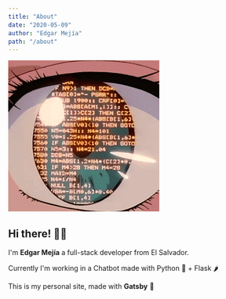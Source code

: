```yaml
---
title: "About"
date: "2020-05-09"
author: "Edgar Mejía"
path: "/about"
---
```


![👻](../images/avatar.png)

## Hi there! 👋🏼

I'm **Edgar Mejía** a full-stack developer from El Salvador.

Currently I'm working in a Chatbot made with Python 🐍 + Flask 🌶

This is my personal site, made with **Gatsby** 💜
